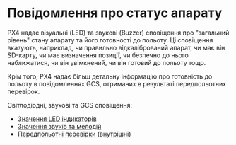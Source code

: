 # Повідомлення про статус апарату

PX4 надає візуальні (LED) та звукові (Buzzer) сповіщення про "загальний рівень" стану апарату та його готовності до польоту. Ці сповіщення вказують, наприклад, чи правильно відкалібрований апарат, чи має він SD-карту, чи має визначення позиції, чи безпечно до нього наближатися, чи він увімкнений, чи він готовий до польоту тощо.

Крім того, PX4 надає більш детальну інформацію про готовність до польоту в повідомленнях GCS, отриманих в результаті передпольотних перевірок.

Світлодіодні, звукові та GCS сповіщення:

* [Значення LED індикаторів](../getting_started/led_meanings.md)
* [Значення звуків та мелодій](../getting_started/tunes.md)
* [Передпольотні перевірки (внутрішні)](../flying/pre_flight_checks.md)